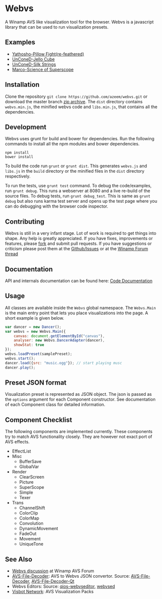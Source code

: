 # Webvs

A Winamp AVS like visualization tool for the browser. Webvs is a
javascript library that can be used to run visualization presets.

## Examples

+ [Yathosho-Pillow Fight(re-feathered)](http://azeemarshad.in/webvs/examples/PilloFight.html)
+ [UnConeD-Jello Cube](http://azeemarshad.in/webvs/examples/JelloCube.html)
+ [UnConeD-Silk Strings](http://azeemarshad.in/webvs/examples/SilkString.html)
+ [Marco-Science of Superscope](http://azeemarshad.in/webvs/examples/SuperscopeScience.html)

## Installation

Clone the repository `git clone https://github.com/azeem/webvs.git`
or download the master branch [zip archive](https://github.com/azeem/webvs/archive/master.zip). The `dist` directory contains `webvs.min.js`, the minified webvs code and `libs.min.js`, that contains all the dependencies.

## Development

Webvs uses grunt for build and bower for dependencies. Run the following commands to install all the npm modules and bower dependencies.

	npm install
    bower install

To build the code run `grunt` or `grunt dist`. This generates `webvs.js` and `libs.js` in the `build` directory or the minified files in the `dist` directory respectively.

To run the tests, use `grunt test` command. To debug the code/examples, run `grunt debug`. This runs a webserver at 8080 and a live re-build of the source files.
To debug tests, run `grunt debug_test`. This is same as `grunt debug` but also runs karma test server and opens up the test page where you can do debugging with 
the browser code inspector.

## Contributing

Webvs is still in a very infant stage. Lot of work is required to get things into shape. Any help is greatly appreciated. If you have fixes, improvements or features, please 
[fork](https://github.com/azeem/webvs/fork) and submit pull requests. If you have suggestions or criticism please post them at the [Github/Issues](https://github.com/azeem/webvs/issues) or at the [Winamp Forum thread](http://forums.winamp.com/showthread.php?t=364566)

## Documentation

API and internals documentation can be found here: [Code Documentation](http://azeemarshad.in/webvs)

## Usage

All classes are available inside the `Webvs` global namespace. The `Webvs.Main` is the main entry point that lets you place visualizations into the page. A short example is given below.

```js
var dancer = new Dancer();
var webvs = new Webvs.Main({
    canvas: document.getElementById("canvas"),
    analyser: new Webvs.DancerAdapter(dancer),
    showStat: true
});
webvs.loadPreset(samplePreset);
webvs.start();
dancer.load({src: "music.ogg"}); // start playing musc
dancer.play();
```

## Preset JSON format

Visualization preset is represented as JSON object. The json is passed as the `options` argument for each Component constructor. See documentation of each Component class for detailed information.

## Component Checklist

The following components are implemented currently. These components try to match AVS functionality closely. They are however not exact port of AVS effects.

+ EffectList
+ Misc
	+ BufferSave
    + GlobalVar
+ Render
	+ ClearScreen
    + Picture
    + SuperScope
    + Simple
    + Texer
+ Trans
	+ ChannelShift
    + ColorClip
    + ColorMap
    + Convolution
    + DynamicMovement
    + FadeOut
    + Movement
    + UniqueTone

## See Also

+ [Webvs discussion](http://forums.winamp.com/showthread.php?t=364566) at Winamp AVS Forum
+ [AVS-File-Decoder](http://decoder.visbot.net/): AVS to Webvs JSON convertor. Source: [AVS-File-Decoder](https://github.com/grandchild/AVS-File-Decoder), [AVS-File-Decoder-Qt](https://github.com/grandchild/AVS-File-Decoder-Qt)
+ Webvs Editors: Source: [qios-webvseditor](https://github.com/QOAL/qios-webvseditor), [webvsed](https://github.com/azeem/webvsed)
+ [Visbot Network](http://visbot.net/): AVS Visualization Packs
